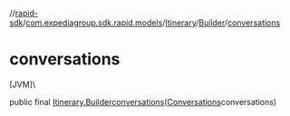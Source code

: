 //[rapid-sdk](../../../../index.md)/[com.expediagroup.sdk.rapid.models](../../index.md)/[Itinerary](../index.md)/[Builder](index.md)/[conversations](conversations.md)

# conversations

[JVM]\

public final [Itinerary.Builder](index.md)[conversations](conversations.md)([Conversations](../../-conversations/index.md)conversations)

